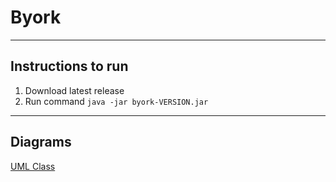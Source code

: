# Byork

---
## Instructions to run
1. Download latest release
2. Run command
`java -jar byork-VERSION.jar`

---
## Diagrams

[UML Class](/docs/diagrams/UML_Class)

